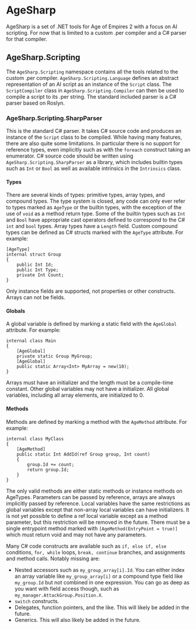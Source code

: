 # AgeSharp

AgeSharp is a set of .NET tools for Age of Empires 2 with a focus on AI scripting. For now that is limited to a custom .per compiler and a C# parser for that compiler.

## AgeSharp.Scripting

The ```AgeSharp.Scripting``` namespace contains all the tools related to the custom .per compiler. ```AgeSharp.Scripting.Language``` defines an abstract representation of an AI script as an instance of the ```Script``` class. The ```ScriptCompiler``` class in ```AgeSharp.Scripting.Compiler``` can then be used to compile a script to its .per string. The standard included parser is a C# parser based on Roslyn.

### AgeSharp.Scripting.SharpParser

This is the standard C# parser. It takes C# source code and produces an instance of the ```Script``` class to be compiled. While having many features, there are also quite some limitations. In particular there is no support for reference types, even implicitly such as with the ```foreach``` construct taking an enumerator. C# source code should be written using ```AgeSharp.Scripting.SharpParser``` as a library, which includes builtin types such as ```Int``` or ```Bool``` as well as available intrinsics in the ```Intrinsics``` class.

#### Types

There are several kinds of types: primitive types, array types, and compound types. The type system is closed, any code can only ever refer to types marked as ```AgeType``` or the builtin types, with the exception of the use of ```void``` as a method return type. Some of the builtin types such as ```Int``` and ```Bool``` have appropriate cast operators defined to correspond to the C# ```int``` and ```bool``` types. Array types have a ```Length``` field. Custom compound types can be defined as C# structs marked with the ```AgeType``` attribute. For example:

```
[AgeType]
internal struct Group
{
    public Int Id;
    public Int Type;
    private Int Count;
}
```

Only instance fields are supported, not properties or other constructs. Arrays can not be fields. 

#### Globals

A global variable is defined by marking a static field with the ```AgeGlobal``` attribute. For example:

```
internal class Main
{
	[AgeGlobal]
	private static Group MyGroup;
	[AgeGlobal]
	public static Array<Int> MyArray = new(10);
}
```

Arrays must have an initializer and the length must be a compile-time constant. Other global variables may not have a initializer. All global variables, including all array elements, are initialized to 0.

#### Methods

Methods are defined by marking a method with the ```AgeMethod``` attribute. For example:

```
internal class MyClass
{
	[AgeMethod]
	public static Int AddId(ref Group group, Int count)
	{
		group.Id += count;
		return group.Id;
	}
}
```

The only valid methods are either static methods or instance methods on AgeTypes. Parameters can be passed by reference, arrays are always implicitly passed by reference. Local variables have the same restrictions as global variables except that non-array local variables can have initializers. It is not yet possible to define a ref local variable except as a method parameter, but this restriction will be removed in the future. There must be a single entrypoint method marked with ```[AgeMethod(EntryPoint = true)]``` which must return void and may not have any parameters.

Many C# code constructs are available such as ```if, else if, else``` conditions, ```for, while``` loops, ```break, continue``` branches, and assignments and method calls. Notably missing are:
+ Nested accessors such as ```my_group_array[i].Id```.
You can either index an array variable like ```my_group_array[i]``` or a compound type field like ```my_group.Id``` but not combined in one expression. You can go as deep as you want with field access though, such as ```my_manager.AttackGroup.Position.X```.
+ ```switch``` constructs.
+ Delegates, function pointers, and the like. This will likely be added in the future.
+ Generics. This will also likely be added in the future.
